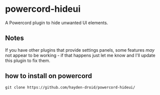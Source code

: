 # powercord-hideui
A Powercord plugin to hide unwanted UI elements.

## Notes
If you have other plugins that provide settings panels, some features *may* not appear to be working - if that happens just let me know and I'll update this plugin to fix them.

## how to install on powercord
`git clone https://github.com/hayden-droid/powercord-hideui/`

